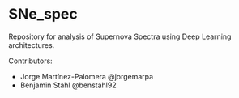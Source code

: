 # SNe_spec

Repository for analysis of Supernova Spectra using Deep Learning architectures.

Contributors:
* Jorge Martínez-Palomera @jorgemarpa
* Benjamin Stahl @benstahl92
